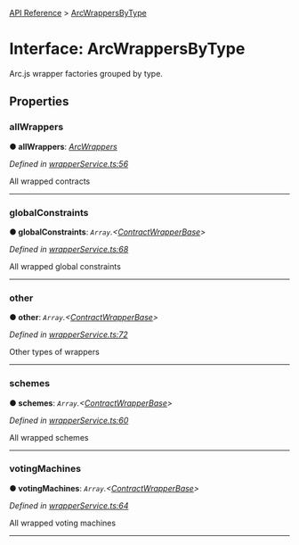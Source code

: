 [API Reference](../README.md) > [ArcWrappersByType](../interfaces/ArcWrappersByType.md)



# Interface: ArcWrappersByType


Arc.js wrapper factories grouped by type.


## Properties
<a id="allWrappers"></a>

###  allWrappers

**●  allWrappers**:  *[ArcWrappers](ArcWrappers.md)* 

*Defined in [wrapperService.ts:56](https://github.com/daostack/arc.js/blob/42de6847/lib/wrapperService.ts#L56)*



All wrapped contracts




___

<a id="globalConstraints"></a>

###  globalConstraints

**●  globalConstraints**:  *`Array`.<[ContractWrapperBase](../classes/ContractWrapperBase.md)>* 

*Defined in [wrapperService.ts:68](https://github.com/daostack/arc.js/blob/42de6847/lib/wrapperService.ts#L68)*



All wrapped global constraints




___

<a id="other"></a>

###  other

**●  other**:  *`Array`.<[ContractWrapperBase](../classes/ContractWrapperBase.md)>* 

*Defined in [wrapperService.ts:72](https://github.com/daostack/arc.js/blob/42de6847/lib/wrapperService.ts#L72)*



Other types of wrappers




___

<a id="schemes"></a>

###  schemes

**●  schemes**:  *`Array`.<[ContractWrapperBase](../classes/ContractWrapperBase.md)>* 

*Defined in [wrapperService.ts:60](https://github.com/daostack/arc.js/blob/42de6847/lib/wrapperService.ts#L60)*



All wrapped schemes




___

<a id="votingMachines"></a>

###  votingMachines

**●  votingMachines**:  *`Array`.<[ContractWrapperBase](../classes/ContractWrapperBase.md)>* 

*Defined in [wrapperService.ts:64](https://github.com/daostack/arc.js/blob/42de6847/lib/wrapperService.ts#L64)*



All wrapped voting machines




___


